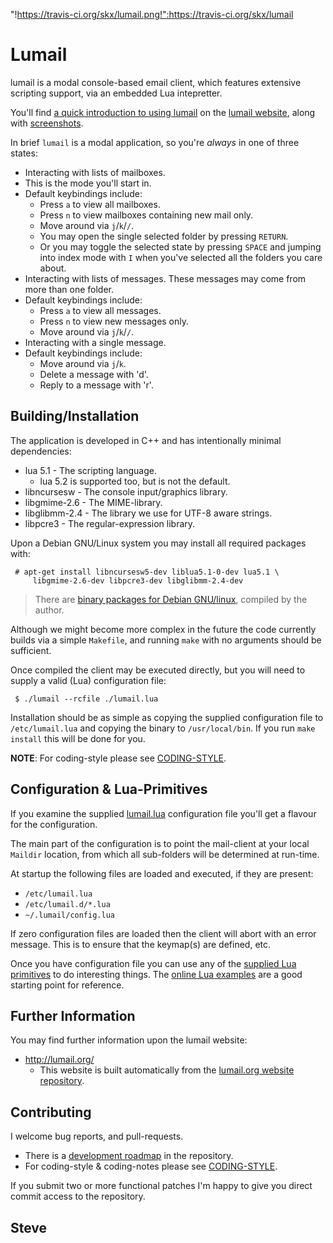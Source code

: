 "!https://travis-ci.org/skx/lumail.png!":https://travis-ci.org/skx/lumail







Lumail
======

lumail is a modal console-based email client, which features extensive scripting
support, via an embedded Lua intepretter.

You'll find [a quick introduction to using lumail](http://lumail.org/getting-started/) on
the [lumail website](http://lumail.org), along with [screenshots](http://lumail.org/screenshots/).

In brief `lumail` is a modal application, so you're *always* in one of three states:

* Interacting with lists of mailboxes.
* This is the mode you'll start in.
* Default keybindings include:
   * Press `a` to view all mailboxes.
   * Press `n` to view mailboxes containing new mail only.
   * Move around via `j`/`k`/`/`.
   * You may open the single selected folder by pressing `RETURN`.
   * Or you may toggle the selected state by pressing `SPACE` and jumping into index mode with `I` when you've selected all the folders you care about.
* Interacting with lists of messages.  These messages may come from more than one folder.
* Default keybindings include:
   * Press `a` to view all messages.
   * Press `n` to view new messages only.
   * Move around via `j`/`k`/`/`.
* Interacting with a single message.
* Default keybindings include:
   * Move around via `j`/`k`.
   * Delete a message with 'd'.
   * Reply to a message with 'r'.



Building/Installation
---------------------

The application is developed in C++ and has intentionally minimal dependencies:

* lua 5.1 - The scripting language.
    * lua 5.2 is supported too, but is not the default.
* libncursesw - The console input/graphics library.
* libgmime-2.6  - The MIME-library.
* libglibmm-2.4 - The library we use for UTF-8 aware strings.
* libpcre3 - The regular-expression library.

Upon a Debian GNU/Linux system you may install all required packages with:

     # apt-get install libncursesw5-dev liblua5.1-0-dev lua5.1 \
         libgmime-2.6-dev libpcre3-dev libglibmm-2.4-dev

> There are [binary packages for Debian GNU/linux](http://packages.steve.org.uk/lumail/), compiled by the author.

Although we might become more complex in the future the code currently builds
via a simple `Makefile`, and running `make` with no arguments should be sufficient.

Once compiled the client may be executed directly, but you will need to supply
a valid (Lua) configuration file:

     $ ./lumail --rcfile ./lumail.lua


Installation should be as simple as copying the supplied configuration file to `/etc/lumail.lua` and copying the binary to `/usr/local/bin`.  If you run `make install` this will be done for you.

**NOTE**: For coding-style please see [CODING-STYLE](CODING-STYLE).


Configuration & Lua-Primitives
------------------------------

If you examine the supplied [lumail.lua](https://raw.github.com/skx/lumail/master/lumail.lua) configuration file you'll get a flavour for the configuration.

The main part of the configuration is to point the mail-client at your local
`Maildir` location, from which all sub-folders will be determined at run-time.

At startup the following files are loaded and executed, if they are present:

* `/etc/lumail.lua`
* `/etc/lumail.d/*.lua`
* `~/.lumail/config.lua`

If zero configuration files are loaded then the client will abort with an error
message.  This is to ensure that the keymap(s) are defined, etc.

Once you have configuration file you can use any of the [supplied Lua primitives](http://lumail.org/lua/) to do interesting things.  The [online Lua examples](http://lumail.org/examples/) are a good starting point for reference.


Further Information
-------------------

You may find further information upon the lumail website:

* http://lumail.org/
    * This website is built automatically from the [lumail.org website repository](https://github.com/skx/lumail.org/).


Contributing
------------

I welcome bug reports, and pull-requests.

* There is a [development roadmap](ROADMAP.md) in the repository.
* For coding-style & coding-notes please see [CODING-STYLE](CODING-STYLE).

If you submit two or more functional patches I'm happy to give you direct commit
access to the repository.


Steve
--
